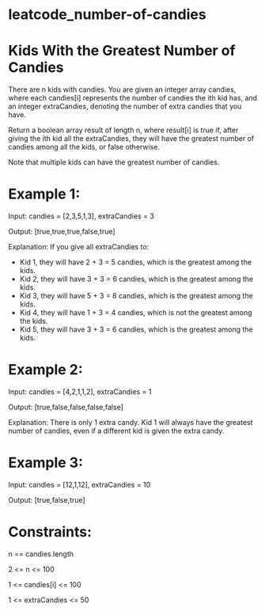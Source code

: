 # leatcode_number-of-candies


#  Kids With the Greatest Number of Candies


There are n kids with candies. You are given an integer array candies, where each candies[i] represents the number of candies the ith kid has, and an integer extraCandies, denoting the number of extra candies that you have.

Return a boolean array result of length n, where result[i] is true if, after giving the ith kid all the extraCandies, they will have the greatest number of candies among all the kids, or false otherwise.

Note that multiple kids can have the greatest number of candies.

 

# Example 1:


Input: candies = [2,3,5,1,3], extraCandies = 3


Output: [true,true,true,false,true] 



Explanation: If you give all extraCandies to:
- Kid 1, they will have 2 + 3 = 5 candies, which is the greatest among the kids.
- Kid 2, they will have 3 + 3 = 6 candies, which is the greatest among the kids.
- Kid 3, they will have 5 + 3 = 8 candies, which is the greatest among the kids.
- Kid 4, they will have 1 + 3 = 4 candies, which is not the greatest among the kids.
- Kid 5, they will have 3 + 3 = 6 candies, which is the greatest among the kids.



# Example 2:



Input: candies = [4,2,1,1,2], extraCandies = 1


Output: [true,false,false,false,false] 



Explanation: There is only 1 extra candy.
Kid 1 will always have the greatest number of candies, even if a different kid is given the extra candy.




# Example 3:


Input: candies = [12,1,12], extraCandies = 10


Output: [true,false,true]
 

# Constraints:


n == candies.length


2 <= n <= 100


1 <= candies[i] <= 100


1 <= extraCandies <= 50
